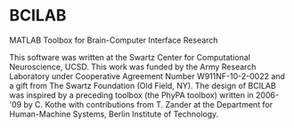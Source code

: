 BCILAB
======

MATLAB Toolbox for Brain-Computer Interface Research

This software was written at the Swartz Center for Computational Neuroscience, UCSD. This work was funded by the Army Research Laboratory under Cooperative Agreement Number W911NF-10-2-0022 and a gift from The Swartz Foundation (Old Field, NY).
The design of BCILAB was inspired by a preceding toolbox (the PhyPA toolbox) written in 2006-'09 by C. Kothe with contributions from T. Zander at the Department for Human-Machine Systems, Berlin Institute of Technology.
